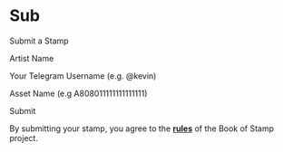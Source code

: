 # Sub

Submit a Stamp

Artist Name

Your Telegram Username (e.g. @kevin)

Asset Name (e.g A808011111111111111)

Submit

By submitting your stamp, you agree to the [**rules**](broken-reference) of the Book of Stamp project.
